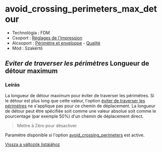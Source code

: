 # avoid\_crossing\_perimeters\_max\_detour

* Technológia : FDM
* Csoport : [Réglages de l'Impression](../print_settings/print_settings.md)
* Alcsoport : [Périmètre et enveloppe](../print_settings/print_settings.md#périmètre-et-enveloppe) - [Qualité](../print_settings/print_settings.md#qualité)
* Mód : Szakértő

## _Eviter de traverser les périmètres_ Longueur de détour maximum

### Leírás

La longueur de détour maximum pour éviter de traverser les périmètres. Si le détour est plus long que cette valeur, l'option [éviter de traverser les périmètres](avoid_crossing_perimeters.md) ne s'applique pas pour ce chemin de déplacement. La longueur de détour peut être spécifiée soit comme une valeur absolue soit comme le pourcentage \(par exemple 50%\) d'un chemin de déplacement direct.

> Mettre à Zéro pour désactiver

Paramètre disponible si l'option [avoid\_crossing\_perimeters](avoid_crossing_perimeters.md) est active.

[Vissza a változók listájához](variable_list.md)


